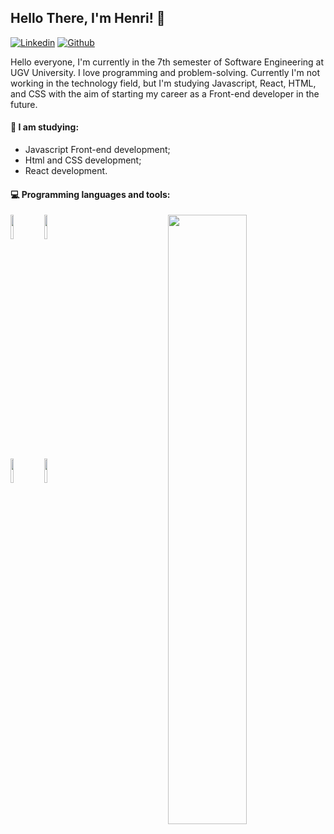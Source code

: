 ## Hello There, I'm Henri! :wave:

[![Linkedin](https://img.shields.io/badge/-LinkedIn-blue?style=flat&logo=Linkedin&logoColor=white)](https://www.linkedin.com/in/henri-filisberto-88047729b/)
[![Github](https://img.shields.io/badge/-Github-000?style=flat&logo=Github&logoColor=white)](https://github.com/HenriFilisberto)


Hello everyone, I'm currently in the 7th semester of Software Engineering at UGV University. I love programming and problem-solving. Currently I'm not working in the technology field, but I'm studying Javascript, React, HTML, and CSS with the aim of starting my career as a Front-end developer in the future.

#### :book: I am studying:
- Javascript Front-end development;
- Html and CSS development;
- React development.

#### :computer: Programming languages and tools: 
<p>
	<img width="50%" align="right" src="https://github-readme-stats.vercel.app/api?username=HenriFilisberto&theme=vue-dark&show_icons=true&hide_border=false&count_private=true" />

<code><img width="10%" src="https://www.vectorlogo.zone/logos/javascript/javascript-ar21.svg"></code>
<code><img width="10%" src="https://www.vectorlogo.zone/logos/w3_html5/w3_html5-ar21.svg"></code>
<br />
<code><img width="10%" src="https://www.vectorlogo.zone/logos/w3_css/w3_css-ar21.svg"></code>
<code><img width="10%" src="https://www.vectorlogo.zone/logos/reactjs/reactjs-ar21.svg"></code>
</p>

